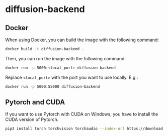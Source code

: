 # diffusion-backend

## Docker

When using Docker, you can build the image with the following command:

```bash
docker build -t diffusion-backend .
```

Then, you can run the image with the following command:

```bash
docker run -p 5000:<local_port> diffusion-backend
```

Replace `<local_port>` with the port you want to use locally. E.g.:

```bash
docker run -p 5000:55000 diffusion-backend
```

## Pytorch and CUDA

If you want to use Pytorch with CUDA on Windows, you have to install the CUDA version of Pytorch.

```bash
pip3 install torch torchvision torchaudio --index-url https://download.pytorch.org/whl/cu118
```
